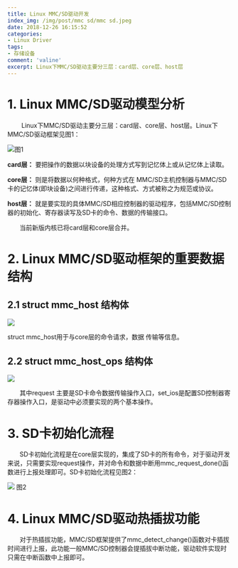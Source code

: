 ```yaml
---
title: Linux MMC/SD驱动开发
index_img: /img/post/mmc sd/mmc sd.jpeg
date: 2018-12-26 16:15:52
categories:
- Linux Driver
tags:
- 存储设备
comment: 'valine'
excerpt: Linux下MMC/SD驱动主要分三层：card层、core层、host层
---
```


<!--more-->

# 1. Linux MMC/SD驱动模型分析
        Linux下MMC/SD驱动主要分三层：card层、core层、host层。Linux下MMC/SD驱动框架见图1：

![ 图1](1.png)

**card层：**
要把操作的数据以块设备的处理方式写到记忆体上或从记忆体上读取。

**core层：**
则是将数据以何种格式，何种方式在 MMC/SD主机控制器与MMC/SD卡的记忆体(即块设备)之间进行传递，这种格式、方式被称之为规范或协议。 

**host层：**
就是要实现的具体MMC/SD相应控制器的驱动程序，包括MMC/SD控制器的初始化、寄存器读写及SD卡的命令、数据的传输接口。

       当前新版内核已将card层和core层合并。

# 2. Linux MMC/SD驱动框架的重要数据结构
## 2.1 struct mmc_host 结构体

![](2.1.png)

struct mmc_host用于与core层的命令请求，数据 传输等信息。

## 2.2 struct mmc_host_ops 结构体

![](2.2.png)

       其中request 主要是SD卡命令数据传输操作入口，set_ios是配置SD控制器寄存器操作入口，是驱动中必须要实现的两个基本操作。

# 3. SD卡初始化流程
       SD卡初始化流程是在core层实现的，集成了SD卡的所有命令，对于驱动开发来说，只需要实现request操作，并对命令和数据中断用mmc_request_done()函数进行上报处理即可。SD卡初始化流程见图2：

![ 图2](2.png)

# 4. Linux MMC/SD驱动热插拔功能
       对于热插拔功能，MMC/SD框架提供了mmc_detect_change()函数对卡插拔时间进行上报，此功能一般MMC/SD控制器会提插拔中断功能，驱动软件实现时只需在中断函数中上报即可。
